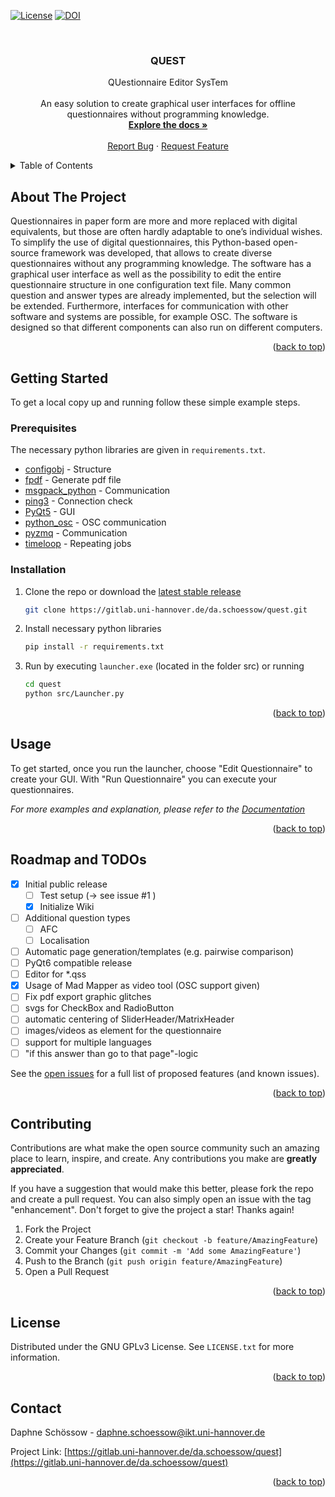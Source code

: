 <div id="top"></div>
<!--
*** Thanks for checking out the Best-README-Template. If you have a suggestion
*** that would make this better, please fork the repo and create a pull request
*** or simply open an issue with the tag "enhancement".
*** Don't forget to give the project a star!
*** Thanks again! Now go create something AMAZING! :D
-->



<!-- PROJECT SHIELDS -->
<!--
*** I'm using markdown "reference style" links for readability.
*** Reference links are enclosed in brackets [ ] instead of parentheses ( ).
*** See the bottom of this document for the declaration of the reference variables
*** for contributors-url, forks-url, etc. This is an optional, concise syntax you may use.
*** https://www.markdownguide.org/basic-syntax/#reference-style-links
-->
<!---[![Contributors][contributors-shield]][contributors-url]--->
[![License][license-shield]][license-url]
[![DOI][doi-shield]][doi-url]
<!---[![Forks][forks-shield]][forks-url]--->
<!---[![Stargazers][stars-shield]][stars-url]--->
<!---[![Issues][issues-shield]][issues-url]--->
<!---![Test Coverage][coverage-shield]--->
<!---[![LinkedIn][linkedin-shield]][linkedin-url]--->



<!-- PROJECT LOGO -->
<br />
<div align="center">
<!---
  <a href="https://gitlab.uni-hannover.de/da.schoessow/quest">
    <img src="images/logo.png" alt="Logo" width="80" height="80">
  </a>
--->

<h3 align="center">QUEST</h3>

  <p align="center">
    QUestionnaire Editor SysTem <br /><br />
    An easy solution to create graphical user interfaces for offline questionnaires without programming knowledge.
    <br />
    <a href="https://gitlab.uni-hannover.de/da.schoessow/quest/-/wikis/overview"><strong>Explore the docs »</strong></a>
    <br />
    <br />
    <!---<a href="https://gitlab.uni-hannover.de/da.schoessow/quest">View Demo</a>
    ·--->
    <a href="https://gitlab.uni-hannover.de/da.schoessow/quest/-/issues">Report Bug</a>
    ·
    <a href="https://gitlab.uni-hannover.de/da.schoessow/quest/-/issues">Request Feature</a>
  </p>
</div>



<!-- TABLE OF CONTENTS -->
<details>
  <summary>Table of Contents</summary>
  <ol>
    <li>
      <a href="#about-the-project">About The Project</a>
    </li>
    <li>
      <a href="#getting-started">Getting Started</a>
      <ul>
        <li><a href="#prerequisites">Prerequisites</a></li>
        <li><a href="#installation">Installation</a></li>
      </ul>
    </li>
    <li><a href="#usage">Usage</a></li>
    <li><a href="#roadmap">Roadmap</a></li>
    <li><a href="#contributing">Contributing</a></li>
    <li><a href="#license">License</a></li>
    <li><a href="#contact">Contact</a></li>
  </ol>
</details>



<!-- ABOUT THE PROJECT -->
## About The Project

<!--[![Product Name Screen Shot][product-screenshot]](https://example.com)-->

Questionnaires in paper form are more and more replaced with digital equivalents, but those are often hardly adaptable to one’s individual wishes. To simplify the use of digital questionnaires, this Python-based open-source framework was developed, that allows to create diverse questionnaires without any programming knowledge. The software has a graphical user interface as well as the possibility to edit the entire questionnaire structure in one configuration text file. 
Many common question and answer types are already implemented, but the selection will be extended. 
Furthermore, interfaces for communication with other software and systems are possible, for example OSC. 
The software is designed so that different components can also run on different computers.

<p align="right">(<a href="#top">back to top</a>)</p>


<!-- GETTING STARTED -->
## Getting Started

To get a local copy up and running follow these simple example steps.

### Prerequisites

The necessary python libraries are given in ```requirements.txt```.

* [configobj](https://github.com/DiffSK/configobj) - Structure
* [fpdf](https://pyfpdf.readthedocs.io/en/latest/) - Generate pdf file
* [msgpack_python](https://pypi.org/project/msgpack/) - Communication
* [ping3](https://github.com/kyan001/ping3) - Connection check
* [PyQt5](https://pypi.org/project/PyQt5/) - GUI
* [python_osc](https://github.com/attwad/python-osc) - OSC communication
* [pyzmq](https://docs.pupil-labs.com/developer/core/network-api/#pupil-remote) - Communication
* [timeloop](https://github.com/sankalpjonn/timeloop) - Repeating jobs

### Installation

1. Clone the repo or download the [latest stable release](https://gitlab.uni-hannover.de/da.schoessow/quest/-/releases#v1.0.6)
   ```sh
   git clone https://gitlab.uni-hannover.de/da.schoessow/quest.git
   ```
2. Install necessary python libraries
   ```sh
   pip install -r requirements.txt
   ```
3. Run by executing ```launcher.exe``` (located in the folder src) or running
   ```sh
   cd quest
   python src/Launcher.py
   ```

<p align="right">(<a href="#top">back to top</a>)</p>



<!-- USAGE EXAMPLES -->
## Usage
To get started, once you run the launcher, choose "Edit Questionnaire" to create your GUI.
With "Run Questionnaire" you can execute your questionnaires.

_For more examples and explanation, please refer to the [Documentation](https://gitlab.uni-hannover.de/da.schoessow/quest/-/wikis/overview)_

<p align="right">(<a href="#top">back to top</a>)</p>



<!-- ROADMAP -->
## Roadmap and TODOs

- [x] Initial public release
  - [ ] Test setup (-> see issue #1 )
  - [x] Initialize Wiki
- [ ] Additional question types
  - [ ] AFC
  - [ ] Localisation
- [ ] Automatic page generation/templates (e.g. pairwise comparison)
- [ ] PyQt6 compatible release
- [ ] Editor for *.qss
- [x] Usage of Mad Mapper as video tool (OSC support given)
- [ ] Fix pdf export graphic glitches
- [ ] svgs for CheckBox and RadioButton
- [ ] automatic centering of SliderHeader/MatrixHeader
- [ ] images/videos as element for the questionnaire
- [ ] support for multiple languages
- [ ] "if this answer than go to that page"-logic

See the [open issues](https://gitlab.uni-hannover.de/da.schoessow/quest/-/issues) for a full list of proposed features (and known issues).

<p align="right">(<a href="#top">back to top</a>)</p>



<!-- CONTRIBUTING -->
## Contributing

Contributions are what make the open source community such an amazing place to learn, inspire, and create. Any contributions you make are **greatly appreciated**.

If you have a suggestion that would make this better, please fork the repo and create a pull request. You can also simply open an issue with the tag "enhancement".
Don't forget to give the project a star! Thanks again!

1. Fork the Project
2. Create your Feature Branch (`git checkout -b feature/AmazingFeature`)
3. Commit your Changes (`git commit -m 'Add some AmazingFeature'`)
4. Push to the Branch (`git push origin feature/AmazingFeature`)
5. Open a Pull Request

<p align="right">(<a href="#top">back to top</a>)</p>



<!-- LICENSE -->
## License

Distributed under the GNU GPLv3 License. See `LICENSE.txt` for more information.

<p align="right">(<a href="#top">back to top</a>)</p>



<!-- CONTACT -->
## Contact

Daphne Schössow - [daphne.schoessow@ikt.uni-hannover.de](mailto:daphne.schoessow@ikt.uni-hannover.de)

Project Link: [https://gitlab.uni-hannover.de/da.schoessow/quest](https://gitlab.uni-hannover.de/da.schoessow/quest)

<p align="right">(<a href="#top">back to top</a>)</p>



<!-- ACKNOWLEDGMENTS -->
<!---## Acknowledgments

* []()
* []()
* []()

<p align="right">(<a href="#top">back to top</a>)</p>

--->

<!-- MARKDOWN LINKS & IMAGES -->
<!-- https://www.markdownguide.org/basic-syntax/#reference-style-links -->
<!--- [contributors-shield]: https://img.shields.io/github/contributors/da.schoessow/quest.svg?style=for-the-badge
[contributors-url]: https://gitlab.uni-hannover.de/da.schoessow/quest/graphs/contributors --->
[forks-shield]: https://img.shields.io/badge/dynamic/json?color=white&label=Forks&query=$.forks_count&url=https://gitlab.uni-hannover.de/api/v4/projects/1829
<!---https://img.shields.io/github/forks/da.schoessow/quest.svg?style=for-the-badge--->
[forks-url]: https://gitlab.uni-hannover.de/da.schoessow/quest/-/forks
[stars-shield]: https://img.shields.io/badge/dynamic/json?color=white&label=Stars&query=$.star_count&url=https://gitlab.uni-hannover.de/api/v4/projects/1829
<!---https://img.shields.io/github/stars/da.schoessow/quest.svg?style=for-the-badge--->
[stars-url]: https://gitlab.uni-hannover.de/da.schoessow/quest/-/starrers
[issues-shield]:  https://img.shields.io/badge/dynamic/json?color=white&label=Issues&query=$.open_issues_count&url=https://gitlab.uni-hannover.de/api/v4/projects/1829
<!---https://img.shields.io/github/issues/da.schoessow/quest.svg?style=for-the-badge--->
[issues-url]: https://gitlab.uni-hannover.de/da.schoessow/quest/-/issues
[license-shield]: https://img.shields.io/badge/License-GNU%20GPLv3-white
<!---https://img.shields.io/github/license/da.schoessow/quest.svg?style=for-the-badge--->
[license-url]: https://gitlab.uni-hannover.de/da.schoessow/quest/-/blob/main/LICENSE
<!---[linkedin-shield]: https://img.shields.io/badge/-LinkedIn-black.svg?style=for-the-badge&logo=linkedin&colorB=555
[linkedin-url]: https://linkedin.com/in/linkedin_username --->
[product-screenshot]: images/screenshot.png
[coverage-shield]: https://gitlab.uni-hannover.de/da.schoessow/quest/badges/main/coverage.svg
<!---https://img.shields.io/github/coverage/da.schoessow/quest/main.svg?style=for-the-badge--->
[doi-shield]: https://zenodo.org/badge/DOI/10.5281/zenodo.6340995.svg 
[doi-url]: https://doi.org/10.5281/zenodo.6340995 
